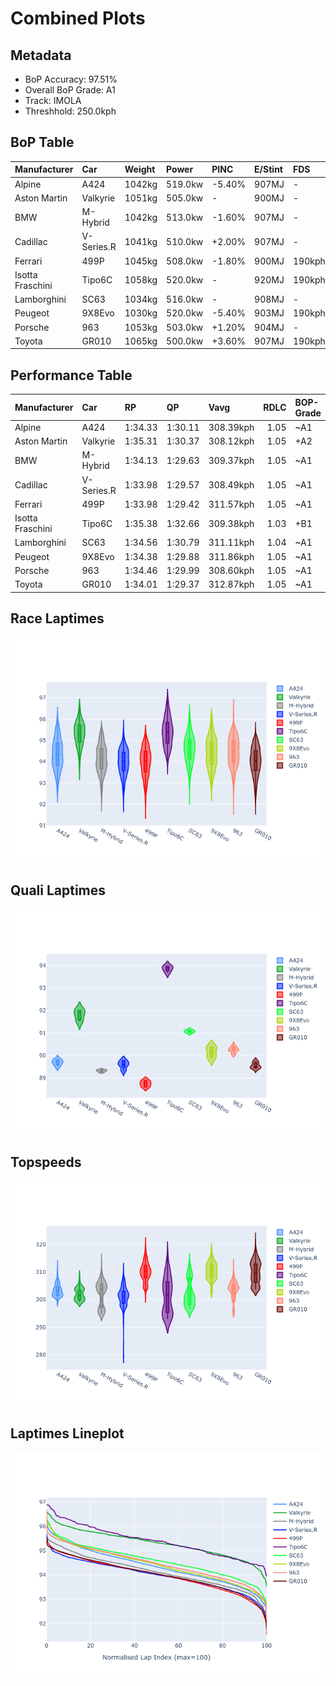 # Combined Plots

## Metadata

- BoP Accuracy: 97.51%
- Overall BoP Grade: A1
- Track: IMOLA
- Threshhold: 250.0kph

## BoP Table
| Manufacturer     | Car        | Weight   | Power   | PINC   | E/Stint   | FDS    |
|:-----------------|:-----------|:---------|:--------|:-------|:----------|:-------|
| Alpine           | A424       | 1042kg   | 519.0kw | -5.40% | 907MJ     | -      |
| Aston Martin     | Valkyrie   | 1051kg   | 505.0kw | -      | 900MJ     | -      |
| BMW              | M-Hybrid   | 1042kg   | 513.0kw | -1.60% | 907MJ     | -      |
| Cadillac         | V-Series.R | 1041kg   | 510.0kw | +2.00% | 907MJ     | -      |
| Ferrari          | 499P       | 1045kg   | 508.0kw | -1.80% | 900MJ     | 190kph |
| Isotta Fraschini | Tipo6C     | 1058kg   | 520.0kw | -      | 920MJ     | 190kph |
| Lamborghini      | SC63       | 1034kg   | 516.0kw | -      | 908MJ     | -      |
| Peugeot          | 9X8Evo     | 1030kg   | 520.0kw | -5.40% | 903MJ     | 190kph |
| Porsche          | 963        | 1053kg   | 503.0kw | +1.20% | 904MJ     | -      |
| Toyota           | GR010      | 1065kg   | 500.0kw | +3.60% | 907MJ     | 190kph |

## Performance Table
| Manufacturer     | Car        | RP      | QP      | Vavg      |   RDLC | BOP-Grade   | Match   |
|:-----------------|:-----------|:--------|:--------|:----------|-------:|:------------|:--------|
| Alpine           | A424       | 1:34.33 | 1:30.11 | 308.39kph |   1.05 | ~A1         | 99.92%  |
| Aston Martin     | Valkyrie   | 1:35.31 | 1:30.37 | 308.12kph |   1.05 | +A2         | 94.36%  |
| BMW              | M-Hybrid   | 1:34.13 | 1:29.63 | 309.37kph |   1.05 | ~A1         | 99.49%  |
| Cadillac         | V-Series.R | 1:33.98 | 1:29.57 | 308.49kph |   1.05 | ~A1         | 99.31%  |
| Ferrari          | 499P       | 1:33.98 | 1:29.42 | 311.57kph |   1.05 | ~A1         | 98.75%  |
| Isotta Fraschini | Tipo6C     | 1:35.38 | 1:32.66 | 309.38kph |   1.03 | +B1         | 85.82%  |
| Lamborghini      | SC63       | 1:34.56 | 1:30.79 | 311.11kph |   1.04 | ~A1         | 98.91%  |
| Peugeot          | 9X8Evo     | 1:34.38 | 1:29.88 | 311.86kph |   1.05 | ~A1         | 99.67%  |
| Porsche          | 963        | 1:34.46 | 1:29.99 | 308.60kph |   1.05 | ~A1         | 99.89%  |
| Toyota           | GR010      | 1:34.01 | 1:29.37 | 312.87kph |   1.05 | ~A1         | 98.98%  |

## Race Laptimes
![Race Laptimes](images/race_violin.png)

## Quali Laptimes
![Quali Laptimes](images/quali_violin.png)

## Topspeeds
![Topspeeds](images/topspeed_violin.png)

## Laptimes Lineplot
![Laptimes Lineplot](images/laptime_line.png)

